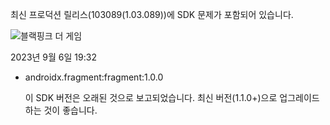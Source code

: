 
최신 프로덕션 릴리스(103089(1.03.089))에 SDK 문제가 포함되어 있습니다.

![블랙핑크 더 게임](https://lh3.googleusercontent.com/Pgsj7t_n9IWxHuNpdqOwHwR7C3GdEJF0QYBnmd0DhLoW78WuqWswMPWsQlQ8ubNLlMQ)

2023년 9월 6일 19:32

- androidx.fragment:fragment:1.0.0
    
    이 SDK 버전은 오래된 것으로 보고되었습니다. 최신 버전(1.1.0+)으로 업그레이드하는 것이 좋습니다.